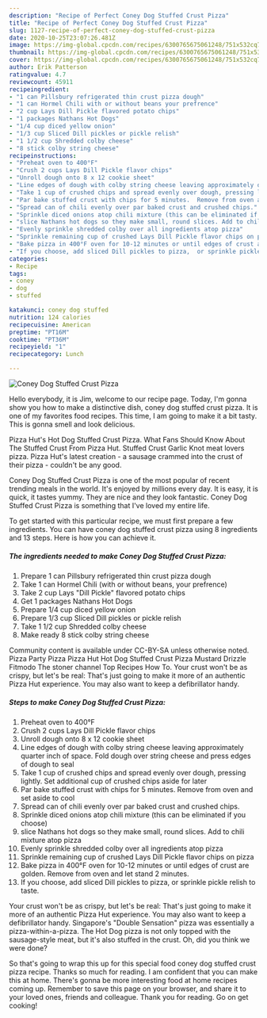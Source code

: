 ```yaml
---
description: "Recipe of Perfect Coney Dog Stuffed Crust Pizza"
title: "Recipe of Perfect Coney Dog Stuffed Crust Pizza"
slug: 1127-recipe-of-perfect-coney-dog-stuffed-crust-pizza
date: 2020-10-25T23:07:26.481Z
image: https://img-global.cpcdn.com/recipes/6300765675061248/751x532cq70/coney-dog-stuffed-crust-pizza-recipe-main-photo.jpg
thumbnail: https://img-global.cpcdn.com/recipes/6300765675061248/751x532cq70/coney-dog-stuffed-crust-pizza-recipe-main-photo.jpg
cover: https://img-global.cpcdn.com/recipes/6300765675061248/751x532cq70/coney-dog-stuffed-crust-pizza-recipe-main-photo.jpg
author: Erik Patterson
ratingvalue: 4.7
reviewcount: 45911
recipeingredient:
- "1 can Pillsbury refrigerated thin crust pizza dough"
- "1 can Hormel Chili with or without beans your prefrence"
- "2 cup Lays Dill Pickle flavored potato chips"
- "1 packages Nathans Hot Dogs"
- "1/4 cup diced yellow onion"
- "1/3 cup Sliced Dill pickles or pickle relish"
- "1 1/2 cup Shredded colby cheese"
- "8 stick colby string cheese"
recipeinstructions:
- "Preheat oven to 400°F"
- "Crush 2 cups Lays Dill Pickle flavor chips"
- "Unroll dough onto 8 x 12 cookie sheet"
- "Line edges of dough with colby string cheese leaving approximately quarter inch of space. Fold dough over string cheese and press edges of dough to seal"
- "Take 1 cup of crushed chips and spread evenly over dough, pressing lightly.  Set additional cup of crushed chips aside for later"
- "Par bake stuffed crust with chips for 5 minutes.  Remove from oven and set aside to cool"
- "Spread can of chili evenly over par baked crust and crushed chips."
- "Sprinkle diced onions atop chili mixture (this can be eliminated if you choose)"
- "slice Nathans hot dogs so they make small, round slices. Add to chili mixture atop pizza"
- "Evenly sprinkle shredded colby over all ingredients atop pizza"
- "Sprinkle remaining cup of crushed Lays Dill Pickle flavor chips on pizza"
- "Bake pizza in 400°F oven for 10-12 minutes or until edges of crust are golden. Remove from oven and let stand 2 minutes."
- "If you choose, add sliced Dill pickles to pizza,  or sprinkle pickle relish to taste."
categories:
- Recipe
tags:
- coney
- dog
- stuffed

katakunci: coney dog stuffed 
nutrition: 124 calories
recipecuisine: American
preptime: "PT16M"
cooktime: "PT36M"
recipeyield: "1"
recipecategory: Lunch

---
```



![Coney Dog Stuffed Crust Pizza](https://img-global.cpcdn.com/recipes/6300765675061248/751x532cq70/coney-dog-stuffed-crust-pizza-recipe-main-photo.jpg)

Hello everybody, it is Jim, welcome to our recipe page. Today, I'm gonna show you how to make a distinctive dish, coney dog stuffed crust pizza. It is one of my favorites food recipes. This time, I am going to make it a bit tasty. This is gonna smell and look delicious.

Pizza Hut&#39;s Hot Dog Stuffed Crust Pizza. What Fans Should Know About The Stuffed Crust From Pizza Hut. Stuffed Crust Garlic Knot meat lovers pizza. Pizza Hut&#39;s latest creation - a sausage crammed into the crust of their pizza - couldn&#39;t be any good.

Coney Dog Stuffed Crust Pizza is one of the most popular of recent trending meals in the world. It's enjoyed by millions every day. It is easy, it is quick, it tastes yummy. They are nice and they look fantastic. Coney Dog Stuffed Crust Pizza is something that I've loved my entire life.


To get started with this particular recipe, we must first prepare a few ingredients. You can have coney dog stuffed crust pizza using 8 ingredients and 13 steps. Here is how you can achieve it.

<!--inarticleads1-->

##### The ingredients needed to make Coney Dog Stuffed Crust Pizza:

1. Prepare 1 can Pillsbury refrigerated thin crust pizza dough
1. Take 1 can Hormel Chili (with or without beans, your prefrence)
1. Take 2 cup Lays &#34;Dill Pickle&#34; flavored potato chips
1. Get 1 packages Nathans Hot Dogs
1. Prepare 1/4 cup diced yellow onion
1. Prepare 1/3 cup Sliced Dill pickles or pickle relish
1. Take 1 1/2 cup Shredded colby cheese
1. Make ready 8 stick colby string cheese


Community content is available under CC-BY-SA unless otherwise noted. Pizza Party Pizza Pizza Hut Hot Dog Stuffed Crust Pizza Mustard Drizzle Fitmodo The stoner channel Top Recipes How To. Your crust won&#39;t be as crispy, but let&#39;s be real: That&#39;s just going to make it more of an authentic Pizza Hut experience. You may also want to keep a defibrillator handy. 

<!--inarticleads2-->

##### Steps to make Coney Dog Stuffed Crust Pizza:

1. Preheat oven to 400°F
1. Crush 2 cups Lays Dill Pickle flavor chips
1. Unroll dough onto 8 x 12 cookie sheet
1. Line edges of dough with colby string cheese leaving approximately quarter inch of space. Fold dough over string cheese and press edges of dough to seal
1. Take 1 cup of crushed chips and spread evenly over dough, pressing lightly.  Set additional cup of crushed chips aside for later
1. Par bake stuffed crust with chips for 5 minutes.  Remove from oven and set aside to cool
1. Spread can of chili evenly over par baked crust and crushed chips.
1. Sprinkle diced onions atop chili mixture (this can be eliminated if you choose)
1. slice Nathans hot dogs so they make small, round slices. Add to chili mixture atop pizza
1. Evenly sprinkle shredded colby over all ingredients atop pizza
1. Sprinkle remaining cup of crushed Lays Dill Pickle flavor chips on pizza
1. Bake pizza in 400°F oven for 10-12 minutes or until edges of crust are golden. Remove from oven and let stand 2 minutes.
1. If you choose, add sliced Dill pickles to pizza,  or sprinkle pickle relish to taste.


Your crust won&#39;t be as crispy, but let&#39;s be real: That&#39;s just going to make it more of an authentic Pizza Hut experience. You may also want to keep a defibrillator handy. Singapore&#39;s &#34;Double Sensation&#34; pizza was essentially a pizza-within-a-pizza. The Hot Dog pizza is not only topped with the sausage-style meat, but it&#39;s also stuffed in the crust. Oh, did you think we were done? 

So that's going to wrap this up for this special food coney dog stuffed crust pizza recipe. Thanks so much for reading. I am confident that you can make this at home. There's gonna be more interesting food at home recipes coming up. Remember to save this page on your browser, and share it to your loved ones, friends and colleague. Thank you for reading. Go on get cooking!
